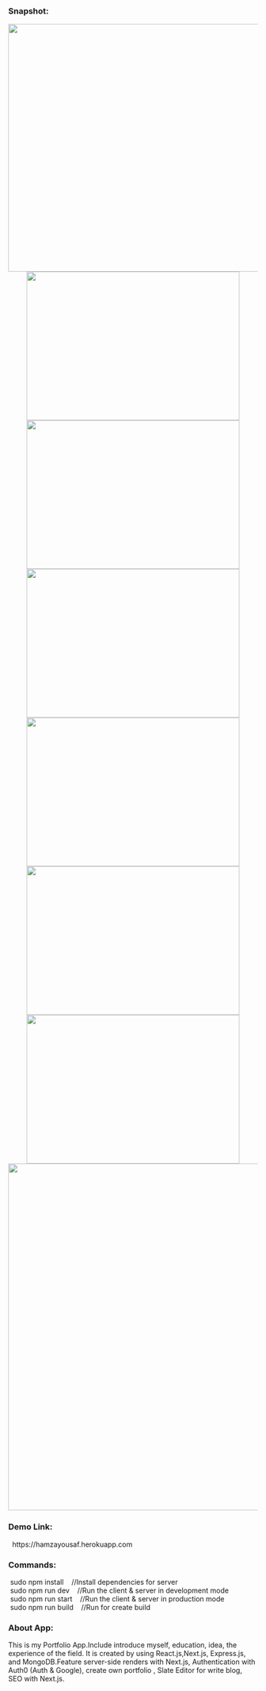<h3>Snapshot:</h3>
<div align="center">
 <p float="left">
  <img src="#" width="700" height="500"/>
	 <br/>
  <img src="#" width="430" height="300"/>
    <img src="#" width="430" height="300"/> 
  <img src="#" width="430" height="300"/>
   <img src="#" width="430" height="300"/>
	 <img src="#" width="430" height="300"/>
   <img src="#" width="430" height="300"/>
	 <br/>
  <img src="#" width="700" height="700"/>
	</p>
</div>
<h3>Demo Link:</h3>
&nbsp;   https://hamzayousaf.herokuapp.com
<br>
<h3>Commands:</h3>
	&nbsp;<span>sudo npm install &nbsp;&nbsp;&nbsp;//Install dependencies for server</span>
	<br/>
	&nbsp;<span>sudo npm run dev &nbsp;&nbsp;&nbsp;//Run the client & server in development mode</span>	
	<br>
		&nbsp;<span>sudo npm run start &nbsp;&nbsp;&nbsp;//Run the client & server in production mode</span>
	<br>
		&nbsp;<span>sudo npm run build &nbsp;&nbsp;&nbsp;//Run for create build</span>
<br>
<h3>About App:</h3>
        <p>This is my Portfolio App.Include introduce myself, education, idea, the experience of the field. It is created by using React.js,Next.js, Express.js, and MongoDB.Feature server-side renders with Next.js, Authentication with Auth0 (Auth & Google), create own portfolio , Slate Editor for write blog, SEO with Next.js.</p>
	
	









